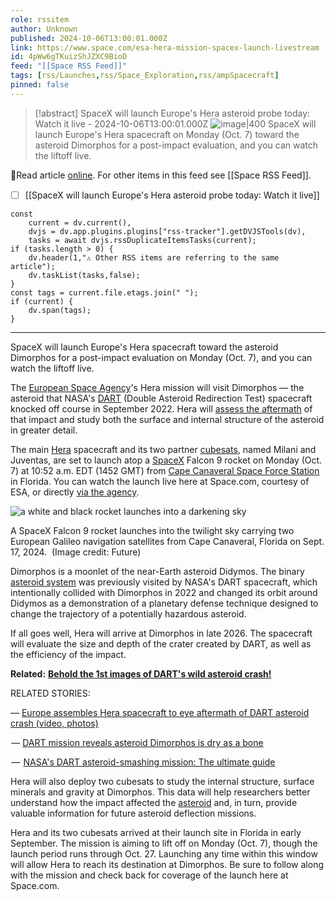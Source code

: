 ```yaml
---
role: rssitem
author: Unknown
published: 2024-10-06T13:00:01.000Z
link: https://www.space.com/esa-hera-mission-spacex-launch-livestream
id: 4pWw6gTKuizShJZXC9BioD
feed: "[[Space RSS Feed]]"
tags: [rss/Launches,rss/Space_Exploration,rss/ampSpacecraft]
pinned: false
---
```


> [!abstract]  SpaceX will launch Europe's Hera asteroid probe today: Watch it live  - 2024-10-06T13:00:01.000Z
> <span class="rss-image">![image|400](https://cdn.mos.cms.futurecdn.net/8FdKMmCstG8xM7hs7yAaLA.jpg)</span> SpaceX will launch Europe's Hera spacecraft on Monday (Oct. 7) toward the asteroid Dimorphos for a post-impact evaluation, and you can watch the liftoff live.

🔗Read article [online](https://www.space.com/esa-hera-mission-spacex-launch-livestream). For other items in this feed see [[Space RSS Feed]].

- [ ] [[SpaceX will launch Europe's Hera asteroid probe today꞉ Watch it live]]

~~~dataviewjs
const
    current = dv.current(),
	dvjs = dv.app.plugins.plugins["rss-tracker"].getDVJSTools(dv),
	tasks = await dvjs.rssDuplicateItemsTasks(current);
if (tasks.length > 0) {
	dv.header(1,"⚠ Other RSS items are referring to the same article");
    dv.taskList(tasks,false);
}
const tags = current.file.etags.join(" ");
if (current) {
	dv.span(tags);
}
~~~

- - -
SpaceX will launch Europe's Hera spacecraft toward the asteroid Dimorphos for a post-impact evaluation on Monday (Oct. 7), and you can watch the liftoff live.

The [European Space Agency](https://www.space.com/22562-european-space-agency.html)'s Hera mission will visit Dimorphos — the asteroid that NASA's [DART](https://www.space.com/dart-asteroid-mission) (Double Asteroid Redirection Test) spacecraft knocked off course in September 2022. Hera will [assess the aftermath](https://www.space.com/nasa-dart-asteroid-crash-what-nasa-learned) of that impact and study both the surface and internal structure of the asteroid in greater detail. 

The main [Hera](https://www.space.com/esa-hera-mars-moon-side-trip) spacecraft and its two partner [cubesats](https://www.space.com/34324-cubesats.html), named Milani and Juventas, are set to launch atop a [SpaceX](https://www.space.com/18853-spacex.html) Falcon 9 rocket on Monday (Oct. 7) at 10:52 a.m. EDT (1452 GMT) from [Cape Canaveral Space Force Station](https://www.space.com/33926-cape-canaveral.html) in Florida. You can watch the launch live here at Space.com, courtesy of ESA, or directly [via the agency](https://www.youtube.com/watch?v=O13Sp00Ltlw).  

![a white and black rocket launches into a darkening sky](https://cdn.mos.cms.futurecdn.net/8FdKMmCstG8xM7hs7yAaLA.jpg)

A SpaceX Falcon 9 rocket launches into the twilight sky carrying two European Galileo navigation satellites from Cape Canaveral, Florida on Sept. 17, 2024.  (Image credit: Future)

Dimorphos is a moonlet of the near-Earth asteroid Didymos. The binary [asteroid system](https://www.space.com/didymos-asteroid-facts) was previously visited by NASA's DART spacecraft, which intentionally collided with Dimorphos in 2022 and changed its orbit around Didymos as a demonstration of a planetary defense technique designed to change the trajectory of a potentially hazardous asteroid.

If all goes well, Hera will arrive at Dimorphos in late 2026. The spacecraft will evaluate the size and depth of the crater created by DART, as well as the efficiency of the impact.

**Related:** [**Behold the 1st images of DART's wild asteroid crash!**](https://www.space.com/dart-asteroid-crash-first-photos-liciacube)

RELATED STORIES:

— [Europe assembles Hera spacecraft to eye aftermath of DART asteroid crash (video, photos)](https://www.space.com/esa-assembles-hera-spacecraft-dart-asteroid-crash)

 — [DART mission reveals asteroid Dimorphos is dry as a bone](https://www.space.com/dart-mission-asteroid-dimorphos-no-water)

 —  [NASA's DART asteroid-smashing mission: The ultimate guide](https://www.space.com/dart-asteroid-mission)

Hera will also deploy two cubesats to study the internal structure, surface minerals and gravity at Dimorphos. This data will help researchers better understand how the impact affected the [asteroid](https://www.space.com/51-asteroids-formation-discovery-and-exploration.html) and, in turn, provide valuable information for future asteroid deflection missions.

Hera and its two cubesats arrived at their launch site in Florida in early September. The mission is aiming to lift off on Monday (Oct. 7), though the launch period runs through Oct. 27. Launching any time within this window will allow Hera to reach its destination at Dimorphos. Be sure to follow along with the mission and check back for coverage of the launch here at Space.com.